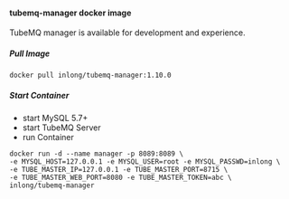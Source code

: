 #### tubemq-manager docker image
TubeMQ manager is available for development and experience.

##### Pull Image
```
docker pull inlong/tubemq-manager:1.10.0
```

##### Start Container
- start MySQL 5.7+
- start TubeMQ Server
- run Container

```
docker run -d --name manager -p 8089:8089 \
-e MYSQL_HOST=127.0.0.1 -e MYSQL_USER=root -e MYSQL_PASSWD=inlong \
-e TUBE_MASTER_IP=127.0.0.1 -e TUBE_MASTER_PORT=8715 \
-e TUBE_MASTER_WEB_PORT=8080 -e TUBE_MASTER_TOKEN=abc \
inlong/tubemq-manager
```